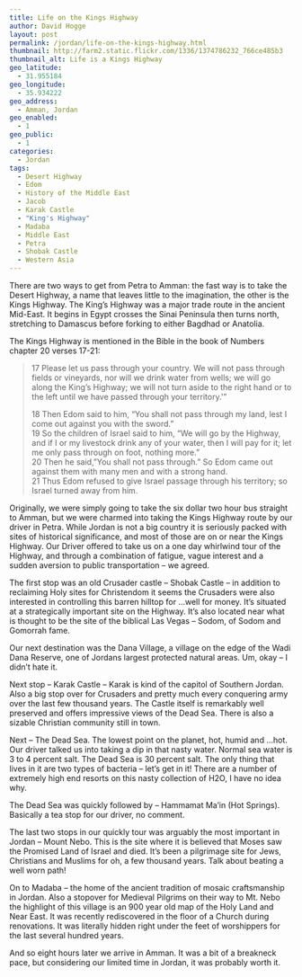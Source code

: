 ```yaml
---
title: Life on the Kings Highway
author: David Hogge
layout: post
permalink: /jordan/life-on-the-kings-highway.html
thumbnail: http://farm2.static.flickr.com/1336/1374786232_766ce485b3
thumbnail_alt: Life is a Kings Highway
geo_latitude:
  - 31.955184
geo_longitude:
  - 35.934222
geo_address:
  - Amman, Jordan
geo_enabled:
  - 1
geo_public:
  - 1
categories:
  - Jordan
tags:
  - Desert Highway
  - Edom
  - History of the Middle East
  - Jacob
  - Karak Castle
  - "King's Highway"
  - Madaba
  - Middle East
  - Petra
  - Shobak Castle
  - Western Asia
---
```

There are two ways to get from Petra to Amman: the fast way is to take the Desert Highway, a name that leaves little to the imagination, the other is the Kings Highway. The King’s Highway was a major trade route in the ancient Mid-East. It begins in Egypt crosses the Sinai Peninsula then turns north, stretching to Damascus before forking to either Bagdhad or Anatolia.

The Kings Highway is mentioned in the Bible in the book of Numbers chapter 20 verses 17-21:

> 17 Please let us pass through your country. We will not pass through fields or vineyards, nor will we drink water from wells; we will go along the King&#8217;s Highway; we will not turn aside to the right hand or to the left until we have passed through your territory.'&#8221;  
>   
> 18 Then Edom said to him, &#8220;You shall not pass through my land, lest I come out against you with the sword.&#8221;   
> 19 So the children of Israel said to him, &#8220;We will go by the Highway, and if I or my livestock drink any of your water, then I will pay for it; let me only pass through on foot, nothing more.&#8221;   
> 20 Then he said,&#8221;You shall not pass through.&#8221; So Edom came out against them with many men and with a strong hand.   
> 21 Thus Edom refused to give Israel passage through his territory; so Israel turned away from him. 

Originally, we were simply going to take the six dollar two hour bus straight to Amman, but we were charmed into taking the Kings Highway route by our driver in Petra. While Jordan is not a big country it is seriously packed with sites of historical significance, and most of those are on or near the Kings Highway. Our Driver offered to take us on a one day whirlwind tour of the Highway, and through a combination of fatigue, vague interest and a sudden aversion to public transportation &#8211; we agreed.

The first stop was an old Crusader castle &#8211; Shobak Castle &#8211; in addition to reclaiming Holy sites for Christendom it seems the Crusaders were also interested in controlling this barren hilltop for &#8230;well for money. It&#8217;s situated at a strategically important site on the Highway. It&#8217;s also located near what is thought to be the site of the biblical Las Vegas &#8211; Sodom, of Sodom and Gomorrah fame.

Our next destination was the Dana Village, a village on the edge of the Wadi Dana Reserve, one of Jordans largest protected natural areas. Um, okay &#8211; I didn&#8217;t hate it.

Next stop &#8211; Karak Castle &#8211; Karak is kind of the capitol of Southern Jordan. Also a big stop over for Crusaders and pretty much every conquering army over the last few thousand years. The Castle itself is remarkably well preserved and offers impressive views of the Dead Sea. There is also a sizable Christian community still in town.

Next &#8211; The Dead Sea. The lowest point on the planet, hot, humid and &#8230;hot. Our driver talked us into taking a dip in that nasty water. Normal sea water is 3 to 4 percent salt. The Dead Sea is 30 percent salt. The only thing that lives in it are two types of bacteria &#8211; let&#8217;s get in it! There are a number of extremely high end resorts on this nasty collection of H2O, I have no idea why.

The Dead Sea was quickly followed by &#8211; Hammamat Ma&#8217;in (Hot Springs). Basically a tea stop for our driver, no comment. 

The last two stops in our quickly tour was arguably the most important in Jordan &#8211; Mount Nebo. This is the site where it is believed that Moses saw the Promised Land of Israel and died. It&#8217;s been a pilgrimage site for Jews, Christians and Muslims for oh, a few thousand years. Talk about beating a well worn path! 

On to Madaba &#8211; the home of the ancient tradition of mosaic craftsmanship in Jordan. Also a stopover for Medieval Pilgrims on their way to Mt. Nebo the highlight of this village is an 900 year old map of the Holy Land and Near East. It was recently rediscovered in the floor of a Church during renovations. It was literally hidden right under the feet of worshippers for the last several hundred years.

And so eight hours later we arrive in Amman. It was a bit of a breakneck pace, but considering our limited time in Jordan, it was probably worth it.
